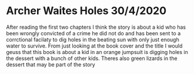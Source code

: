 # Archer Waites Holes 30/4/2020

After reading the first two chapters I think the story is about a kid 
who has been wrongly convicted of a crime he did not do and has been sent to a corrctional facilaty to dig holes in the beating sun with only just enough water to survive.
From just looking at the book cover and the title I would geuss that this book is about a kid in an orange jumpsuit is digging holes in the dessert with a bunch of other kids. Theres also green lizards in the dessert that may be part of the story
